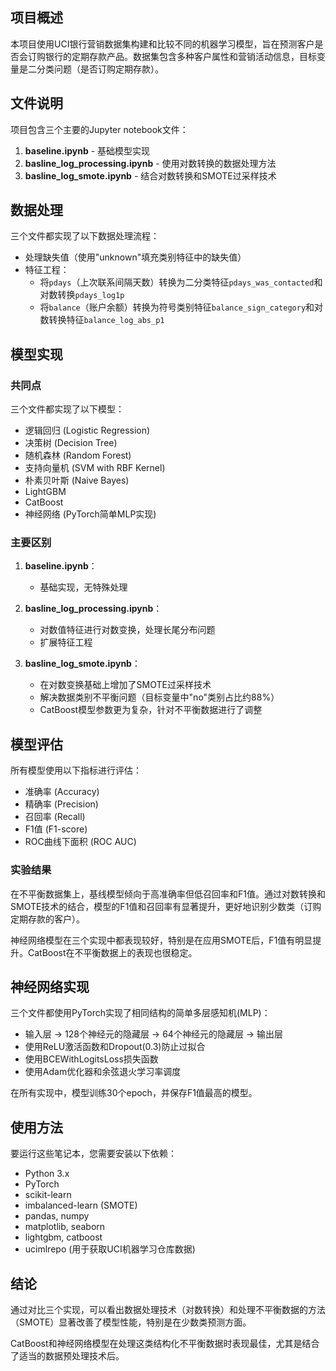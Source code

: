 ## 项目概述

本项目使用UCI银行营销数据集构建和比较不同的机器学习模型，旨在预测客户是否会订购银行的定期存款产品。数据集包含多种客户属性和营销活动信息，目标变量是二分类问题（是否订购定期存款）。

## 文件说明

项目包含三个主要的Jupyter notebook文件：

1. **baseline.ipynb** - 基础模型实现
2. **basline_log_processing.ipynb** - 使用对数转换的数据处理方法
3. **basline_log_smote.ipynb** - 结合对数转换和SMOTE过采样技术

## 数据处理

三个文件都实现了以下数据处理流程：

- 处理缺失值（使用"unknown"填充类别特征中的缺失值）
- 特征工程：
  - 将`pdays`（上次联系间隔天数）转换为二分类特征`pdays_was_contacted`和对数转换`pdays_log1p`
  - 将`balance`（账户余额）转换为符号类别特征`balance_sign_category`和对数转换特征`balance_log_abs_p1`

## 模型实现

### 共同点

三个文件都实现了以下模型：

- 逻辑回归 (Logistic Regression)
- 决策树 (Decision Tree)
- 随机森林 (Random Forest)
- 支持向量机 (SVM with RBF Kernel)
- 朴素贝叶斯 (Naive Bayes)
- LightGBM
- CatBoost
- 神经网络 (PyTorch简单MLP实现)

### 主要区别

1. **baseline.ipynb**：
   - 基础实现，无特殊处理

2. **basline_log_processing.ipynb**：
   - 对数值特征进行对数变换，处理长尾分布问题
   - 扩展特征工程

3. **basline_log_smote.ipynb**：
   - 在对数变换基础上增加了SMOTE过采样技术
   - 解决数据类别不平衡问题（目标变量中"no"类别占比约88%）
   - CatBoost模型参数更为复杂，针对不平衡数据进行了调整

## 模型评估

所有模型使用以下指标进行评估：
- 准确率 (Accuracy)
- 精确率 (Precision)
- 召回率 (Recall)
- F1值 (F1-score)
- ROC曲线下面积 (ROC AUC)

### 实验结果

在不平衡数据集上，基线模型倾向于高准确率但低召回率和F1值。通过对数转换和SMOTE技术的结合，模型的F1值和召回率有显著提升，更好地识别少数类（订购定期存款的客户）。

神经网络模型在三个实现中都表现较好，特别是在应用SMOTE后，F1值有明显提升。CatBoost在不平衡数据上的表现也很稳定。

## 神经网络实现

三个文件都使用PyTorch实现了相同结构的简单多层感知机(MLP)：
- 输入层 -> 128个神经元的隐藏层 -> 64个神经元的隐藏层 -> 输出层
- 使用ReLU激活函数和Dropout(0.3)防止过拟合
- 使用BCEWithLogitsLoss损失函数
- 使用Adam优化器和余弦退火学习率调度

在所有实现中，模型训练30个epoch，并保存F1值最高的模型。



## 使用方法

要运行这些笔记本，您需要安装以下依赖：
- Python 3.x
- PyTorch
- scikit-learn
- imbalanced-learn (SMOTE)
- pandas, numpy
- matplotlib, seaborn
- lightgbm, catboost
- ucimlrepo (用于获取UCI机器学习仓库数据)

## 结论

通过对比三个实现，可以看出数据处理技术（对数转换）和处理不平衡数据的方法（SMOTE）显著改善了模型性能，特别是在少数类预测方面。

CatBoost和神经网络模型在处理这类结构化不平衡数据时表现最佳，尤其是结合了适当的数据预处理技术后。
